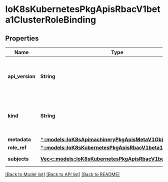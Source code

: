 # IoK8sKubernetesPkgApisRbacV1beta1ClusterRoleBinding

## Properties
Name | Type | Description | Notes
------------ | ------------- | ------------- | -------------
**api_version** | **String** | APIVersion defines the versioned schema of this representation of an object. Servers should convert recognized schemas to the latest internal value, and may reject unrecognized values. More info: https://git.k8s.io/community/contributors/devel/api-conventions.md#resources | [optional] 
**kind** | **String** | Kind is a string value representing the REST resource this object represents. Servers may infer this from the endpoint the client submits requests to. Cannot be updated. In CamelCase. More info: https://git.k8s.io/community/contributors/devel/api-conventions.md#types-kinds | [optional] 
**metadata** | [***::models::IoK8sApimachineryPkgApisMetaV1ObjectMeta**](io.k8s.apimachinery.pkg.apis.meta.v1.ObjectMeta.md) |  | [optional] 
**role_ref** | [***::models::IoK8sKubernetesPkgApisRbacV1beta1RoleRef**](io.k8s.kubernetes.pkg.apis.rbac.v1beta1.RoleRef.md) |  | 
**subjects** | [**Vec<::models::IoK8sKubernetesPkgApisRbacV1beta1Subject>**](io.k8s.kubernetes.pkg.apis.rbac.v1beta1.Subject.md) | Subjects holds references to the objects the role applies to. | 

[[Back to Model list]](../README.md#documentation-for-models) [[Back to API list]](../README.md#documentation-for-api-endpoints) [[Back to README]](../README.md)


